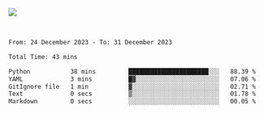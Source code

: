 ![](https://github-widgetbox.vercel.app/api/profile?username=meowkj&data=followers,repositories,stars,commits)

  

<br/>  



<!--START_SECTION:waka-->

```txt
From: 24 December 2023 - To: 31 December 2023

Total Time: 43 mins

Python           38 mins         ██████████████████████░░░   88.39 %
YAML             3 mins          █▓░░░░░░░░░░░░░░░░░░░░░░░   07.06 %
GitIgnore file   1 min           ▓░░░░░░░░░░░░░░░░░░░░░░░░   02.71 %
Text             0 secs          ▒░░░░░░░░░░░░░░░░░░░░░░░░   01.78 %
Markdown         0 secs          ░░░░░░░░░░░░░░░░░░░░░░░░░   00.05 %
```

<!--END_SECTION:waka-->

